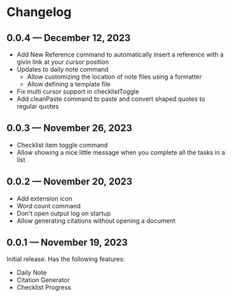 # Changelog

## 0.0.4 &mdash; December 12, 2023

- Add New Reference command to automatically insert a reference with a givin link at your cursor position
- Updates to daily note command
  - Allow customizing the location of note files using a formatter
  - Allow defining a template file
- Fix multi cursor support in checklistToggle
- Add cleanPaste command to paste and convert shaped quotes to regular quotes

## 0.0.3 &mdash; November 26, 2023

- Checklist item toggle command
- Allow showing a nice little message when you complete all the tasks in a list

## 0.0.2 &mdash; November 20, 2023

- Add extension icon
- Word count command
- Don't open output log on startup
- Allow generating citations without opening a document

## 0.0.1 &mdash; November 19, 2023

Initial release.
Has the following features:

- Daily Note
- Citation Generator
- Checklist Progress
